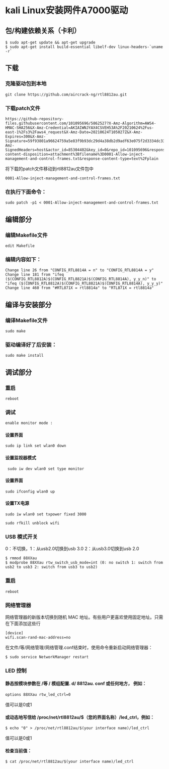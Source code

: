 # kali Linux安装网件A7000驱动

## 包/构建依赖关系（卡利）

```shell
$ sudo apt-get update && apt-get upgrade
$ sudo apt-get install build-essential libelf-dev linux-headers-`uname -r`
```
## 下载

### 克隆驱动包到本地

```shell
git clone https://github.com/aircrack-ng/rtl8812au.git
```

### 下载patch文件

```shell
https://github-repository-files.githubusercontent.com/101095696/5862527?X-Amz-Algorithm=AWS4-HMAC-SHA256&X-Amz-Credential=AKIAIWNJYAX4CSVEH53A%2F20210624%2Fus-east-1%2Fs3%2Faws4_request&X-Amz-Date=20210624T105027Z&X-Amz-Expires=300&X-Amz-Signature=59f93801a96624759a5e83f9b93dc29d4a38db2d9adf63e075f2d3334dc3383e&X-Amz-SignedHeaders=host&actor_id=85304402&key_id=0&repo_id=101095696&response-content-disposition=attachment%3Bfilename%3D0001-Allow-inject-management-and-control-frames.txt&response-content-type=text%2Fplain
```

将下载的patch文件移动到rtl8812au文件包中

```shell
0001-Allow-inject-management-and-control-frames.txt
```

### 在执行下面命令：

```shell
sudo patch -p1 < 0001-Allow-inject-management-and-control-frames.txt
```

## 编辑部分

### 编辑Makefile文件

```shell
edit Makefile
```

### 编辑内容如下：

```shell
Change line 26 from "CONFIG_RTL8814A = n" to "CONFIG_RTL8814A = y"
Change line 181 from "ifeq ($(CONFIG_RTL8812A)$(CONFIG_RTL8821A)$(CONFIG_RTL8814A), y_y_n)" to "ifeq ($(CONFIG_RTL8812A)$(CONFIG_RTL8821A)$(CONFIG_RTL8814A), y_y_y)"
Change line 460 from "#RTL871X = rtl8814a" to "RTL871X = rtl8814a"
```

## 编译与安装部分

### 编译Makefile文件

```shell
sudo make
```

### 驱动编译好了后安装：

```shell
sudo make install
```

## 调试部分

### 重启

```shell
reboot
```

### 调试

```shell
enable monitor mode :
```

#### 设置界面

```shell
sudo ip link set wlan0 down
```

#### 设置监视器模式

```shell
 sudo iw dev wlan0 set type monitor 
```

#### 设置界面

```shell
sudo ifconfig wlan0 up 
```

#### 设置TX电源

```shell
sudo iw wlan0 set txpower fixed 3000
```

```shell
sudo rfkill unblock wifi
```

### USB 模式开关

0：不切换，1：从usb2.0切换到usb 3.0 2：从usb3.0切换到usb 2.0

```shell
$ rmmod 88XXau
$ modprobe 88XXau rtw_switch_usb_mode=int (0: no switch 1: switch from usb2 to usb3 2: switch from usb3 to usb2)
```

### 重启

```shell
reboot
```

### 网络管理器

网络管理器的新版本切换到随机 MAC 地址。有些用户更喜欢使用固定地址。只需在下面添加这些行

```shell
[device]
wifi.scan-rand-mac-address=no
```

在文件/等/网络管理/网络管理.conf结束时，使用命令重新启动网络管理器：

```shell
$ sudo service NetworkManager restart
```

### LED 控制

#### 静态按模块参数在 /等 / 模组配置. d/ 8812au. conf 或任何地方， 例如：

```shell
options 88XXau rtw_led_ctrl=0
```

值可以是0或1

#### 或动态地写信给 /proc/net/rtl8812au/$（您的界面名称）/led_ctrl，例如：

```shell
$ echo "0" > /proc/net/rtl8812au/$(your interface name)/led_ctrl
```

值可以是0或1

#### 检查当前值：

```shell
$ cat /proc/net/rtl8812au/$(your interface name)/led_ctrl
```
